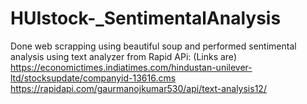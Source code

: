 # HUIstock-_SentimentalAnalysis
Done web scrapping using beautiful soup and performed sentimental analysis using text analyzer from Rapid APi: (Links are) <br/>
https://economictimes.indiatimes.com/hindustan-unilever-ltd/stocksupdate/companyid-13616.cms <br/>
https://rapidapi.com/gaurmanojkumar530/api/text-analysis12/  

